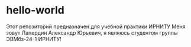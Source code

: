 # hello-world
Этот репозиторий предназначен для учебной практики ИРНИТУ
Меня зовут Лапердин Александр Юрьевич, я являюсь студентом группы ЭВМбз-24-1 ИРНИТУ!
